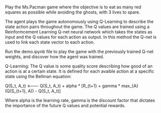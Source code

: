 Play the Ms.Pacman game where the objective is to eat as many red squares as possible while avoiding the ghosts, with 3 lives to spare. 

The agent plays the game autonomously using Q-Learning to describe the state action pairs throughout the game. The Q values are trained using a Reinformcement Learning Q-net neural network which takes the states as input and the Q values for each action as output. In this method the Q-net is used to link each state vector to each action.

Run the demo.ipynb file to play the game with the previously trained Q-net weights, and discover how the agent was trained. 

Q-Learning: 
The Q value is some quality score describing how good of an action is at a certain state. It is defined for each avaible action at a specific state using the Bellman equation:

Q(S_t, A_t) <--- Q(S_t, A_t) + alpha * [R_{t+1} + gamma * max_{A}(Q(S_{t+1}, A)) - Q(S_t, A_t)]

Where alpha is the learning rate, gamma is the discount factor that dictates the importance of the future Q values and potential rewards.